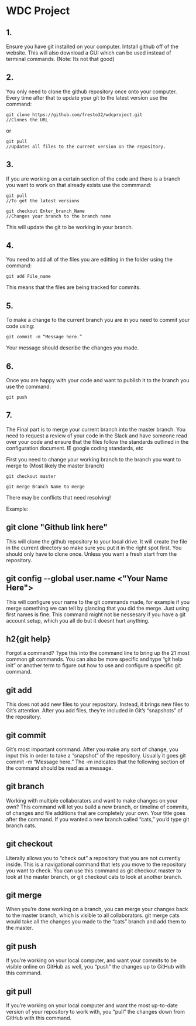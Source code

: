 # WDC Project

## 1. 
Ensure you have git installed on your computer. Intstall github off of the website. This will also download a GUI which can be used instead of terminal commands. (Note: Its not that good)

## 2.
You only need to clone the github repository once onto your computer. Every time after that to update your git to the latest version use the command:
```
git clone https://github.com/fresto32/wdcproject.git
//Clones the URL
```
or 
```
git pull
//Updates all files to the current version on the repository.
```
## 3.
If you are working on a certain section of the code and there is a branch you want to work on that already exists use the commmand:
```
git pull
//To get the latest versions

git checkout Enter_branch_Name
//Changes your branch to the branch name
```
This will update the git to be working in your branch.

## 4. 
You need to add all of the files you are editting in the folder using the command:
```
git add File_name
```
This means that the files are being tracked for commits.


## 5.
To make a change to the current branch you are in you need to commit your code using:
```
git commit -m “Message here.”
```
Your message should describe the changes you made.

## 6.
Once you are happy with your code and want to publish it to the branch you use the command:
```
git push
```
## 7.
The Final part is to merge your current branch into the master branch. You need to request a review of your code in the Slack and have someone read over your code and ensure that the files follow the standards outlined in the configuration document. IE google coding standards, etc

First you need to change your working branch to the branch you want to merge to (Most likely the master branch)
```
git checkout master

git merge Branch Name to merge
```
There may be conflicts that need resolving!

Example:



## git clone "Github link here"
This will clone the github repository to your local drive. It will create the file in the current directory so make sure you put it in the right spot first.
You should only have to clone once. Unless you want a fresh start from the repository. 

## git config --global user.name <"Your Name Here">  
This will configure your name to the git commands made, for example if you merge something we can tell by glancing that you did the merge. Just using first names is fine.
This command might not be nessesary if you have a git account setup, which you all do but it doesnt hurt anything.

## h2{git help} 
Forgot a command? Type this into the command line to bring up the 21 most common git commands. You can also be more specific and type “git help init” or another term to figure out how to use and configure a specific git command.

## git add
This does not add new files to your repository. Instead, it brings new files to Git’s attention. After you add files, they’re included in Git’s “snapshots” of the repository.

## git commit 
Git’s most important command. After you make any sort of change, you input this in order to take a “snapshot” of the repository. Usually it goes git commit -m “Message here.” The -m indicates that the following section of the command should be read as a message.

## git branch
Working with multiple collaborators and want to make changes on your own? This command will let you build a new branch, or timeline of commits, of changes and file additions that are completely your own. Your title goes after the command. If you wanted a new branch called “cats,” you’d type git branch cats.

## git checkout
Literally allows you to “check out” a repository that you are not currently inside. This is a navigational command that lets you move to the repository you want to check. You can use this command as git checkout master to look at the master branch, or git checkout cats to look at another branch.

## git merge
When you’re done working on a branch, you can merge your changes back to the master branch, which is visible to all collaborators. git merge cats would take all the changes you made to the “cats” branch and add them to the master.

## git push
If you’re working on your local computer, and want your commits to be visible online on GitHub as well, you “push” the changes up to GitHub with this command.

## git pull
If you’re working on your local computer and want the most up-to-date version of your repository to work with, you “pull” the changes down from GitHub with this command.
